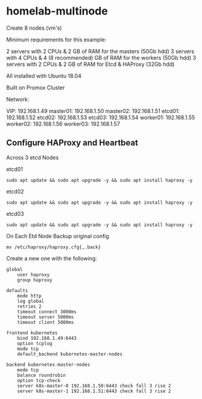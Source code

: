 # homelab-multinode
 
 Create 8 nodes (vm's)

 Minimum requirements for this example:

2 servers with 2 CPUs & 2 GB of RAM for the masters (50Gb hdd)
3 servers with 4 CPUs & 4 (8 recommended) GB of RAM for the workers (50Gb hdd)
3 servers with 2 CPUs & 2 GB of RAM for Etcd & HAProxy (32Gb hdd)

All installed with Ubuntu 18.04

Built on Promox Cluster

Network:

VIP: 192.168.1.49
master01: 192.168.1.50
master02: 192.168.1.51
etcd01: 192.168.1.52
etcd02: 192.168.1.53
etcd03: 192.168.1.54
worker01: 192.168.1.55
worker02: 192.168.1.56
worker03: 192.168.1.57

## Configure HAProxy and Heartbeat

Across 3 etcd Nodes

etcd01
```shell
sudo apt update && sudo apt upgrade -y && sudo apt install haproxy -y
```

etcd02
```shell
sudo apt update && sudo apt upgrade -y && sudo apt install haproxy -y
```

etcd03
```shell
sudo apt update && sudo apt upgrade -y && sudo apt install haproxy -y
```

On Each Etd Node
Backup original config
```shell
mv /etc/haproxy/haproxy.cfg{,.back}
```

Create a new one with the following:
```shell
global
    user haproxy
    group haproxy

defaults
    mode http
    log global
    retries 2
    timeout connect 3000ms
    timeout server 5000ms
    timeout client 5000ms

frontend kubernetes
    bind 192.168.1.49:6443
    option tcplog
    mode tcp
    default_backend kubernetes-master-nodes

backend kubernetes-master-nodes
    mode tcp
    balance roundrobin
    option tcp-check
    server k8s-master-0 192.168.1.50:6443 check fall 3 rise 2
    server k8s-master-1 192.168.1.51:6443 check fall 3 rise 2
```

